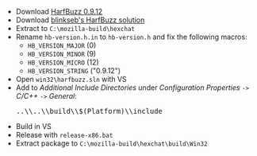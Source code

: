  * Download [HarfBuzz 0.9.12](http://cgit.freedesktop.org/harfbuzz/snapshot/harfbuzz-0.9.12.zip)
 * Download [blinkseb's HarfBuzz solution](https://github.com/blinkseb/harfbuzz)
 * Extract to `C:\mozilla-build\hexchat`
 * Rename `hb-version.h.in` to `hb-version.h` and fix the following macros:
	* `HB_VERSION_MAJOR` (0)
	* `HB_VERSION_MINOR` (9)
	* `HB_VERSION_MICRO` (12)
	* `HB_VERSION_STRING` ("0.9.12")
 * Open `win32\harfbuzz.sln` with VS
 * Add to _Additional Include Directories_ under _Configuration Properties_ `->` _C/C++_ `->` _General_:
	<pre>..\\..\\build\\$(Platform)\\include</pre>
 * Build in VS
 * Release with `release-x86.bat`
 * Extract package to `C:\mozilla-build\hexchat\build\Win32`
